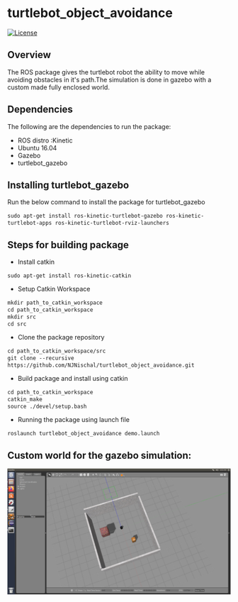 # turtlebot_object_avoidance
[![License](https://img.shields.io/badge/License-BSD%203--Clause-blue.svg)](https://opensource.org/licenses/BSD-3-Clause)

## Overview
The ROS package gives the turtlebot robot the ability to move while avoiding obstacles in it's path.The simulation is done in gazebo with a custom made fully enclosed world.

## Dependencies

The following are the dependencies to run the package:

* ROS distro :Kinetic
* Ubuntu 16.04
* Gazebo
* turtlebot_gazebo

## Installing turtlebot_gazebo

Run the below command to install the package for turtlebot_gazebo

```
sudo apt-get install ros-kinetic-turtlebot-gazebo ros-kinetic-turtlebot-apps ros-kinetic-turtlebot-rviz-launchers
```

## Steps for building package

* Install catkin
```
sudo apt-get install ros-kinetic-catkin
```
* Setup Catkin Workspace
```
mkdir path_to_catkin_workspace
cd path_to_catkin_workspace
mkdir src
cd src
```
* Clone the package repository
```
cd path_to_catkin_workspace/src
git clone --recursive https://github.com/NJNischal/turtlebot_object_avoidance.git
```
* Build package and install using catkin
```
cd path_to_catkin_workspace
catkin_make
source ./devel/setup.bash
```
* Running the package using launch file
```
roslaunch turtlebot_object_avoidance demo.launch
```

## Custom world for the gazebo simulation:

</p>
<p align="center">
<img src="/images/gazebo.png">
</p>
</p>




